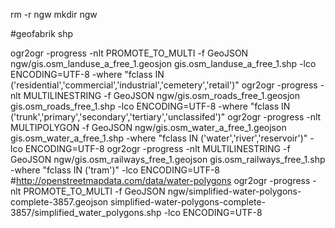 rm -r ngw
mkdir ngw

#geofabrik shp





ogr2ogr -progress -nlt PROMOTE_TO_MULTI -f GeoJSON ngw/gis.osm_landuse_a_free_1.geosjon gis.osm_landuse_a_free_1.shp -lco ENCODING=UTF-8 -where "fclass IN ('residential','commercial','industrial','cemetery','retail')"
ogr2ogr -progress -nlt MULTILINESTRING -f GeoJSON ngw/gis.osm_roads_free_1.geosjon gis.osm_roads_free_1.shp -lco ENCODING=UTF-8 -where "fclass IN ('trunk','primary','secondary','tertiary','unclassifed')"
ogr2ogr -progress -nlt MULTIPOLYGON -f GeoJSON ngw/gis.osm_water_a_free_1.geojson gis.osm_water_a_free_1.shp  -where "fclass IN ('water','river','reservoir')" -lco ENCODING=UTF-8
ogr2ogr -progress -nlt MULTILINESTRING -f GeoJSON ngw/gis.osm_railways_free_1.geojson gis.osm_railways_free_1.shp  -where "fclass IN ('tram')" -lco ENCODING=UTF-8
#http://openstreetmapdata.com/data/water-polygons
ogr2ogr -progress -nlt PROMOTE_TO_MULTI -f GeoJSON ngw/simplified-water-polygons-complete-3857.geojson simplified-water-polygons-complete-3857/simplified_water_polygons.shp   -lco ENCODING=UTF-8
